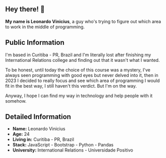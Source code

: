## Hey there! 👋

**My name is Leonardo Vinicius**, a guy who's trying to figure out which area to work in the middle of programming.

## Public Information

I'm based in Curitiba - PR, Brazil and I'm literally lost after finishing my International Relations college and finding out that it wasn't what I wanted.

To be honest, until today the choice of this course was a mystery, I've always seen programming with good eyes but never delved into it, then in 2023 I decided to really focus and see which area of ​​programming I would fit in the best way, I still haven't this verdict. But I'm on the way.

Anyway, I hope I can find my way in technology and help people with it somehow.

## Detailed Information

* **Name:** Leonardo Vinicius
* **Age:** 24
* **Living in:** Curitiba - PR, Brazil
* **Stack:** JavaScript - Bootstrap - Python - Pandas
* **University:** International Relations - Universidade Positivo

